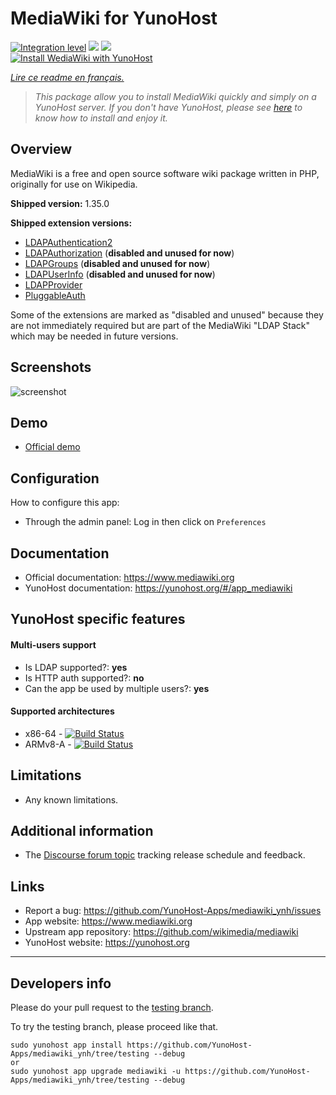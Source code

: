 # MediaWiki for YunoHost

[![Integration level](https://dash.yunohost.org/integration/mediawiki.svg)](https://dash.yunohost.org/appci/app/mediawiki) ![](https://ci-apps.yunohost.org/ci/badges/mediawiki.status.svg) ![](https://ci-apps.yunohost.org/ci/badges/mediawiki.maintain.svg)  
[![Install WediaWiki with YunoHost](https://install-app.yunohost.org/install-with-yunohost.svg)](https://install-app.yunohost.org/?app=mediawiki)

*[Lire ce readme en français.](./README_fr.md)*

> *This package allow you to install MediaWiki quickly and simply on a YunoHost server.
> If you don't have YunoHost, please see [here](https://yunohost.org/#/install) to know how to install and enjoy it.*

## Overview

MediaWiki is a free and open source software wiki package written in PHP, originally for use on Wikipedia.

**Shipped version:** 1.35.0

**Shipped extension versions:**
  * [LDAPAuthentication2](https://www.mediawiki.org/wiki/Extension:LDAPAuthentication2)
  * [LDAPAuthorization](https://www.mediawiki.org/wiki/Extension:LDAPAuthorization) (**disabled and unused for now**)
  * [LDAPGroups](https://www.mediawiki.org/wiki/Extension:LDAPGroups) (**disabled and unused for now**)
  * [LDAPUserInfo](https://www.mediawiki.org/wiki/Extension:LDAPUserInfo) (**disabled and unused for now**)
  * [LDAPProvider](https://www.mediawiki.org/wiki/Extension:LDAPProvider)
  * [PluggableAuth](https://www.mediawiki.org/wiki/Extension:PluggableAuth)

Some of the extensions are marked as "disabled and unused" because they are not immediately required but are part of the MediaWiki "LDAP Stack" which may be needed in future versions.

## Screenshots

![screenshot](sources/images/screenshot.png)

## Demo

  * [Official demo](https://www.mediawiki.org/wiki/Project:Sandbox)

## Configuration

How to configure this app:

 * Through the admin panel: Log in then click on `Preferences`

## Documentation

 * Official documentation: https://www.mediawiki.org
 * YunoHost documentation: https://yunohost.org/#/app_mediawiki

## YunoHost specific features

#### Multi-users support

 * Is LDAP supported?: **yes**
 * Is HTTP auth supported?: **no**
 * Can the app be used by multiple users?: **yes**

#### Supported architectures

 * x86-64 - [![Build Status](https://ci-apps.yunohost.org/ci/logs/mediawiki%20%28Apps%29.svg)](https://ci-apps.yunohost.org/ci/apps/mediawiki/)
 * ARMv8-A - [![Build Status](https://ci-apps-arm.yunohost.org/ci/logs/mediawiki%20%28Apps%29.svg)](https://ci-apps-arm.yunohost.org/ci/apps/mediawiki/)

## Limitations

 * Any known limitations.

## Additional information

 * The [Discourse forum topic](https://forum.yunohost.org/t/community-app-mediawiki-free-software-wiki-package-wikipedia/8588) tracking release schedule and feedback.

## Links

 * Report a bug: https://github.com/YunoHost-Apps/mediawiki_ynh/issues
 * App website: https://www.mediawiki.org
 * Upstream app repository: https://github.com/wikimedia/mediawiki
 * YunoHost website: https://yunohost.org

---

## Developers info

Please do your pull request to the [testing branch](https://github.com/YunoHost-Apps/mediawiki_ynh/tree/testing).

To try the testing branch, please proceed like that.
```
sudo yunohost app install https://github.com/YunoHost-Apps/mediawiki_ynh/tree/testing --debug
or
sudo yunohost app upgrade mediawiki -u https://github.com/YunoHost-Apps/mediawiki_ynh/tree/testing --debug
```
